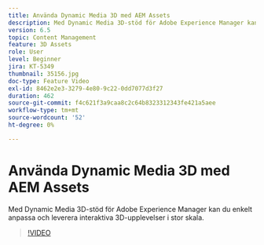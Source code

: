 ```yaml
---
title: Använda Dynamic Media 3D med AEM Assets
description: Med Dynamic Media 3D-stöd för Adobe Experience Manager kan du enkelt anpassa och leverera interaktiva 3D-baserade upplevelser i stor skala
version: 6.5
topic: Content Management
feature: 3D Assets
role: User
level: Beginner
jira: KT-5349
thumbnail: 35156.jpg
doc-type: Feature Video
exl-id: 8462e2e3-3279-4e80-9c22-0dd7077d3f27
duration: 462
source-git-commit: f4c621f3a9caa8c2c64b8323312343fe421a5aee
workflow-type: tm+mt
source-wordcount: '52'
ht-degree: 0%

---
```


# Använda Dynamic Media 3D med AEM Assets

Med Dynamic Media 3D-stöd för Adobe Experience Manager kan du enkelt anpassa och leverera interaktiva 3D-upplevelser i stor skala.

>[!VIDEO](https://video.tv.adobe.com/v/35156?quality=12&learn=on)
